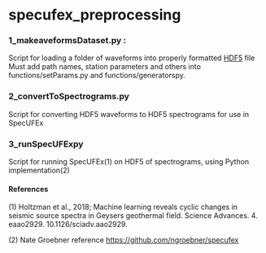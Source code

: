 # specufex_preprocessing


### 1_makeaveformsDataset.py : 

Script for loading a folder of waveforms into properly formatted [HDF5](https://en.wikipedia.org/wiki/Hierarchical_Data_Format) file Must add path names, station parameters and others into functions/setParams.py and functions/generatorspy.


### 2_convertToSpectrograms.py

Script for converting HDF5 waveforms to HDF5 spectrograms for use in SpecUFEx


### 3_runSpecUFExpy

Script for running SpecUFEx(1) on HDF5 of spectrograms, using Python implementation(2)





#### References


(1) Holtzman et al., 2018; Machine learning reveals cyclic changes in seismic source spectra in Geysers geothermal field. Science Advances. 4. eaao2929. 10.1126/sciadv.aao2929. 


(2) Nate Groebner reference https://github.com/ngroebner/specufex
